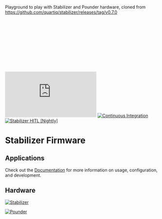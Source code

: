 Playground to play with Stabilizer and Pounder hardware, cloned from https://github.com/quartiq/stabilizer/releases/tag/v0.7.0



<br><br><br>
---------------------------------------------------------
<br><br><br>



[![QUARTIQ Matrix Chat](https://img.shields.io/matrix/quartiq:matrix.org)](https://matrix.to/#/#quartiq:matrix.org)
[![Continuous Integration](https://github.com/quartiq/stabilizer/actions/workflows/ci.yml/badge.svg)](https://github.com/quartiq/stabilizer/actions/workflows/ci.yml)
[![Stabilizer HITL [Nightly]](https://github.com/quartiq/hitl/actions/workflows/stabilizer-nightly.yml/badge.svg)](https://github.com/quartiq/hitl/actions/workflows/stabilizer-nightly.yml)

# Stabilizer Firmware

## Applications

Check out the [Documentation](https://quartiq.de/stabilizer) for more information on usage,
configuration, and development.

## Hardware

[![Stabilizer](https://github.com/sinara-hw/Stabilizer/wiki/Stabilizer_v1.0_top_small.jpg)](https://github.com/sinara-hw/Stabilizer)

[![Pounder](https://user-images.githubusercontent.com/1338946/125936814-3664aa2d-a530-4c85-9393-999a7173424e.png)](https://github.com/sinara-hw/Pounder/wiki)
